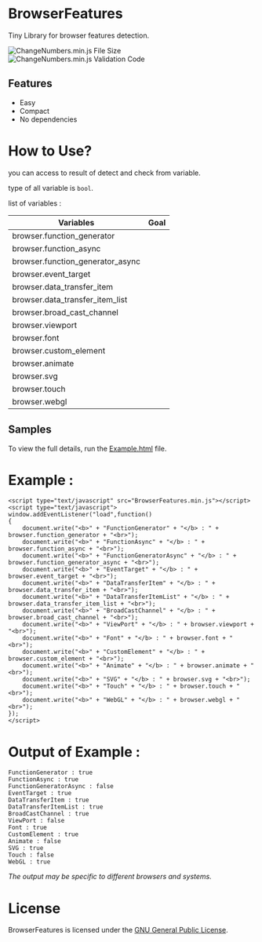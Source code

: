 # BrowserFeatures
Tiny Library for browser features detection.


![ChangeNumbers.min.js File Size](https://img.shields.io/badge/Compressed%20Size-1.2%20KB-blue.svg) ![ChangeNumbers.min.js Validation Code](https://img.shields.io/badge/Validation%20Code-Check-green.svg)


## Features 
  - Easy
  - Compact
  - No dependencies
  

# How to Use?
you can access to result of detect and check from variable.

type of all variable is `bool`.

list of variables :

| Variables  | Goal |
| ------------- | ------------- |
| browser.function_generator |  |
|  browser.function_async |  |
|  browser.function_generator_async |  |
|  browser.event_target |  |
|  browser.data_transfer_item |  |
| browser.data_transfer_item_list |  |
|  browser.broad_cast_channel|  |
|  browser.viewport|  |
| browser.font |  |
|  browser.custom_element|  |
|  browser.animate|  |
| browser.svg |  |
| browser.touch |  |
| browser.webgl |  |


## Samples
To view the full details, run the [Example.html](https://github.com/BaseMax/BrowserFeaturesJs/blob/master/Example.html) file.

# Example :
    <script type="text/javascript" src="BrowserFeatures.min.js"></script>
    <script type="text/javascript">
    window.addEventListener("load",function()
    {
        document.write("<b>" + "FunctionGenerator" + "</b> : " + browser.function_generator + "<br>");
        document.write("<b>" + "FunctionAsync" + "</b> : " + browser.function_async + "<br>");
        document.write("<b>" + "FunctionGeneratorAsync" + "</b> : " + browser.function_generator_async + "<br>");
        document.write("<b>" + "EventTarget" + "</b> : " + browser.event_target + "<br>");
        document.write("<b>" + "DataTransferItem" + "</b> : " + browser.data_transfer_item + "<br>");
        document.write("<b>" + "DataTransferItemList" + "</b> : " + browser.data_transfer_item_list + "<br>");
        document.write("<b>" + "BroadCastChannel" + "</b> : " + browser.broad_cast_channel + "<br>");
        document.write("<b>" + "ViewPort" + "</b> : " + browser.viewport + "<br>");
        document.write("<b>" + "Font" + "</b> : " + browser.font + "<br>");
        document.write("<b>" + "CustomElement" + "</b> : " + browser.custom_element + "<br>");
        document.write("<b>" + "Animate" + "</b> : " + browser.animate + "<br>");
        document.write("<b>" + "SVG" + "</b> : " + browser.svg + "<br>");
        document.write("<b>" + "Touch" + "</b> : " + browser.touch + "<br>");
        document.write("<b>" + "WebGL" + "</b> : " + browser.webgl + "<br>");
    });
    </script>

# Output of Example :

    FunctionGenerator : true
    FunctionAsync : true
    FunctionGeneratorAsync : false
    EventTarget : true
    DataTransferItem : true
    DataTransferItemList : true
    BroadCastChannel : true
    ViewPort : false
    Font : true
    CustomElement : true
    Animate : false
    SVG : true
    Touch : false
    WebGL : true

*The output may be specific to different browsers and systems.*



# License

BrowserFeatures is licensed under the [GNU General Public License](https://github.com/BaseMax/BrowserFeaturesJs/blob/master/LICENSE).
